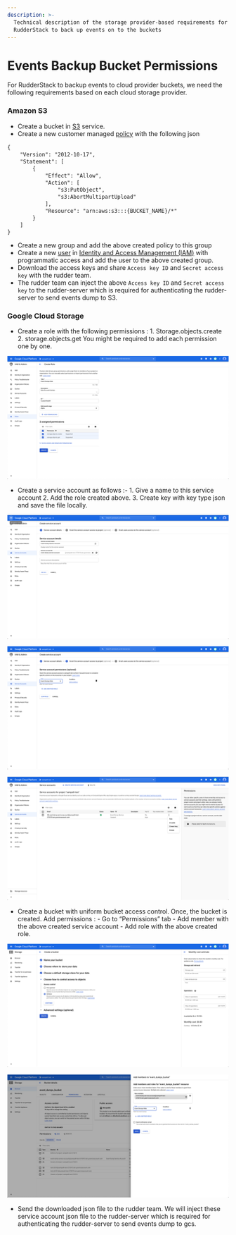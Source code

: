 ```yaml
---
description: >-
  Technical description of the storage provider-based requirements for
  RudderStack to back up events on to the buckets
---
```


# Events Backup Bucket Permissions

For RudderStack to backup events to cloud provider buckets, we need the following requirements based on each cloud storage provider.

### Amazon S3

* Create a bucket in [S3](https://aws.amazon.com/s3/) service.  
* Create a new customer managed [policy](https://docs.aws.amazon.com/IAM/latest/UserGuide/tutorial_managed-policies.html) with the following json

```text
{
    "Version": "2012-10-17",
    "Statement": [
        {
            "Effect": "Allow",
            "Action": [
                "s3:PutObject",
                "s3:AbortMultipartUpload"
            ],
            "Resource": "arn:aws:s3:::{BUCKET_NAME}/*"
        }
    ]
}
```

* Create a new group and add the above created policy to this group
* Create a new [user](https://docs.aws.amazon.com/IAM/latest/UserGuide/id_users_create.html) in [Identity and Access Management \(IAM\)](https://console.aws.amazon.com/iam) with programmatic access and add the user to the above created group.
* Download the access keys and share `Access key ID` and `Secret access key` with the rudder team.
* The rudder team can inject the above `Access key ID` and `Secret access key` to the rudder-server which is required for authenticating the rudder-server to send events dump to S3. 



### Google Cloud Storage

* Create a role with the following permissions : 1. Storage.objects.create 2. storage.objects.get You might be required to add each permission one by one.

![](../.gitbook/assets/screenshot-2020-08-05-at-11.38.37-am.png)



* Create a service account as follows :- 1. Give a name to this service account 2. Add the role created above. 3. Create key with key type json and save the file locally.

![](../.gitbook/assets/screenshot-2020-08-05-at-11.40.12-am%20%282%29%20%281%29.png)



![](../.gitbook/assets/screenshot-2020-08-05-at-11.41.24-am.png)



![](../.gitbook/assets/screenshot-2020-08-05-at-11.49.10-am.png)



* Create a bucket with uniform bucket access control. Once, the bucket is created. Add permissions : - Go to “Permissions” tab - Add member with the above created service account - Add role with the above created role. 

![](../.gitbook/assets/screenshot-2020-08-05-at-11.52.07-am.png)

  


![](../.gitbook/assets/screenshot-2020-08-05-at-11.53.34-am.png)

* Send the downloaded json file to the rudder team. We will inject these service account json file to the rudder-server which is required  for authenticating the rudder-server to send events dump to gcs.

